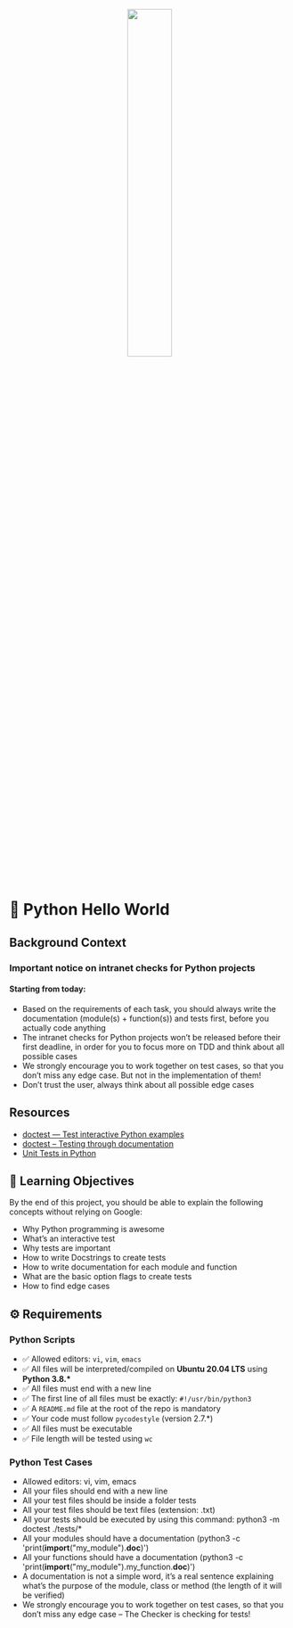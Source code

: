 <p align="center">
   <img src="https://github.com/user-attachments/assets/7d564981-cb81-43e7-819a-25ffcfc5bd72" width=40% height=40%/>
</p>


# 🐍 Python Hello World

## Background Context

### Important notice on intranet checks for Python projects

#### Starting from today:

- Based on the requirements of each task, you should always write the documentation (module(s) + function(s)) and tests first, before you actually code anything
- The intranet checks for Python projects won’t be released before their first deadline, in order for you to focus more on TDD and think about all possible cases
- We strongly encourage you to work together on test cases, so that you don’t miss any edge case. But not in the implementation of them!
- Don’t trust the user, always think about all possible edge cases

## Resources

- [doctest — Test interactive Python examples](https://docs.python.org/3.4/library/doctest.html)
- [doctest – Testing through documentation](https://pymotw.com/3/doctest/)
- [Unit Tests in Python](https://www.youtube.com/watch?v=1Lfv5tUGsn8)

## 🎯 Learning Objectives

By the end of this project, you should be able to explain the following concepts without relying on Google:

- Why Python programming is awesome
- What’s an interactive test
- Why tests are important
- How to write Docstrings to create tests
- How to write documentation for each module and function
- What are the basic option flags to create tests
- How to find edge cases

## ⚙️ Requirements

### Python Scripts

- ✅ Allowed editors: `vi`, `vim`, `emacs`
- ✅ All files will be interpreted/compiled on **Ubuntu 20.04 LTS** using **Python 3.8.\***
- ✅ All files must end with a new line
- ✅ The first line of all files must be exactly: `#!/usr/bin/python3`
- ✅ A `README.md` file at the root of the repo is mandatory
- ✅ Your code must follow `pycodestyle` (version 2.7.\*)
- ✅ All files must be executable
- ✅ File length will be tested using `wc`

### Python Test Cases

- Allowed editors: vi, vim, emacs
- All your files should end with a new line
- All your test files should be inside a folder tests
- All your test files should be text files (extension: .txt)
- All your tests should be executed by using this command: python3 -m doctest ./tests/*
- All your modules should have a documentation (python3 -c 'print(__import__("my_module").__doc__)')
- All your functions should have a documentation (python3 -c 'print(__import__("my_module").my_function.__doc__)')
- A documentation is not a simple word, it’s a real sentence explaining what’s the purpose of the module, class or method (the length of it will be verified)
- We strongly encourage you to work together on test cases, so that you don’t miss any edge case – The Checker is checking for tests!
